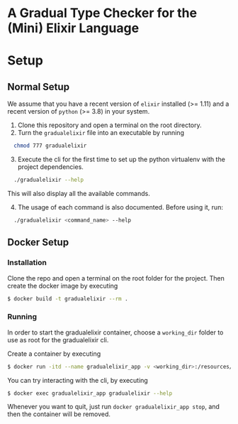# A Gradual Type Checker for the (Mini) Elixir Language

[comment]: <> (# The Type Checker)

[comment]: <> (### Allowed Types And Their Semantics)

[comment]: <> (### Subtyping)

[comment]: <> (### Examples)

[comment]: <> (# The Runtime Semantics for Type Checked Modules)

[comment]: <> (## Annotations Under The Hood)

[comment]: <> (## The Extended Semantics For Annotations)


# Setup
## Normal Setup
We assume that you have a recent version of `elixir` installed (>= 1.11) and a recent version of `python` (>= 3.8)
in your system. 

1. Clone this repository and open a terminal on the root directory.
2. Turn the `gradualelixir` file into an executable by running
```bash
  chmod 777 gradualelixir
```
3. Execute the cli for the first time to set up the python virtualenv with the project dependencies.
```bash
  ./gradualelixir --help
```
This will also display all the available commands.

4. The usage of each command is also documented. Before using it, run:
```bash
  ./gradualelixir <command_name> --help
```

[comment]: <> (5. Optionally, you may want to add the command to your path. In order to do that)

[comment]: <> (```bash)

[comment]: <> (  alias gradualelixir=<installation_directory>/gradualelixir)

[comment]: <> (```)


## Docker Setup

### Installation

Clone the repo and open a terminal on the root folder for the project. Then create the docker image by executing
```bash
$ docker build -t gradualelixir --rm .
```

### Running

In order to start the gradualelixir container, choose a `working_dir` folder to use
as root for the gradualelixir cli.

Create a container by executing
```bash
$ docker run -itd --name gradualelixir_app -v <working_dir>:/resources/ --rm gradualelixir
```

You can try interacting with the cli, by executing
```bash
$ docker exec gradualelixir_app gradualelixir --help
```

Whenever you want to quit, just run `docker gradualelixir_app stop`, and then the container will be removed.

